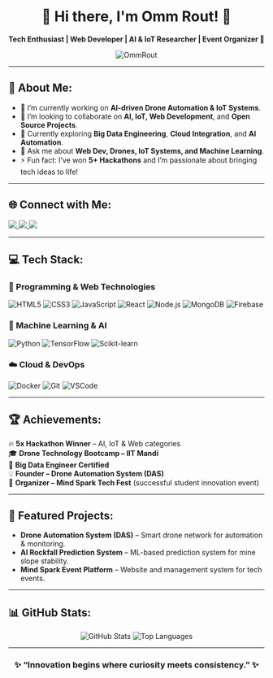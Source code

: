 
<h1 align="center">🚀 Hi there, I'm Omm Rout! 👋</h1>
<p align="center">
  <b>Tech Enthusiast | Web Developer | AI & IoT Researcher | Event Organizer 🚀</b>
</p>

<p align="center">
  <img src="https://komarev.com/ghpvc/?username=OmmRout&label=Profile%20views&color=blueviolet&style=flat" alt="OmmRout" />
</p>

---

## 🧠 About Me:

- 🔭 I’m currently working on **AI-driven Drone Automation & IoT Systems**.  
- 🤝 I’m looking to collaborate on **AI, IoT, Web Development**, and **Open Source Projects**.  
- 🌱 Currently exploring **Big Data Engineering**, **Cloud Integration**, and **AI Automation**.  
- 💬 Ask me about **Web Dev, Drones, IoT Systems, and Machine Learning**.  
- ⚡ Fun fact: I’ve won **5+ Hackathons** and I’m passionate about bringing tech ideas to life!  

---

## 🌐 Connect with Me:

<p align="left">
  <a href="https://linkedin.com/in/ommrout" target="_blank">
    <img src="https://img.shields.io/badge/LinkedIn-0077B5?style=for-the-badge&logo=linkedin&logoColor=white" />
  </a>
  <a href="https://github.com/OmmRout" target="_blank">
    <img src="https://img.shields.io/badge/GitHub-100000?style=for-the-badge&logo=github&logoColor=white" />
  </a>
  <a href="https://twitter.com/ommrout" target="_blank">
    <img src="https://img.shields.io/badge/Twitter-1DA1F2?style=for-the-badge&logo=twitter&logoColor=white" />
  </a>
</p>

---

## 💻 Tech Stack:

### 🚀 Programming & Web Technologies
![HTML5](https://img.shields.io/badge/HTML5-E34F26?style=for-the-badge&logo=html5&logoColor=white)
![CSS3](https://img.shields.io/badge/CSS3-1572B6?style=for-the-badge&logo=css3&logoColor=white)
![JavaScript](https://img.shields.io/badge/JavaScript-F7DF1E?style=for-the-badge&logo=javascript&logoColor=black)
![React](https://img.shields.io/badge/React-20232A?style=for-the-badge&logo=react&logoColor=61DAFB)
![Node.js](https://img.shields.io/badge/Node.js-339933?style=for-the-badge&logo=node.js&logoColor=white)
![MongoDB](https://img.shields.io/badge/MongoDB-4EA94B?style=for-the-badge&logo=mongodb&logoColor=white)
![Firebase](https://img.shields.io/badge/Firebase-ffca28?style=for-the-badge&logo=firebase&logoColor=black)

### 🤖 Machine Learning & AI
![Python](https://img.shields.io/badge/Python-3776AB?style=for-the-badge&logo=python&logoColor=yellow)
![TensorFlow](https://img.shields.io/badge/TensorFlow-FF6F00?style=for-the-badge&logo=tensorflow&logoColor=white)
![Scikit-learn](https://img.shields.io/badge/Scikit--learn-F7931E?style=for-the-badge&logo=scikit-learn&logoColor=white)

### ☁️ Cloud & DevOps
![Docker](https://img.shields.io/badge/Docker-2496ED?style=for-the-badge&logo=docker&logoColor=white)
![Git](https://img.shields.io/badge/Git-F05033?style=for-the-badge&logo=git&logoColor=white)
![VSCode](https://img.shields.io/badge/VSCode-007ACC?style=for-the-badge&logo=visualstudiocode&logoColor=white)

---

## 🏆 Achievements:

🔥 **5x Hackathon Winner** – AI, IoT & Web categories  
🎓 **Drone Technology Bootcamp – IIT Mandi**  
📜 **Big Data Engineer Certified**  
💡 **Founder – Drone Automation System (DAS)**  
🎉 **Organizer – Mind Spark Tech Fest** (successful student innovation event)

---

## 🚀 Featured Projects:

- **Drone Automation System (DAS)** – Smart drone network for automation & monitoring.  
- **AI Rockfall Prediction System** – ML-based prediction system for mine slope stability.  
- **Mind Spark Event Platform** – Website and management system for tech events.

---

## 📊 GitHub Stats:

<p align="center">
  <img src="https://github-readme-stats.vercel.app/api?username=OmmRout&show_icons=true&theme=radical" alt="GitHub Stats" />
  <img src="https://github-readme-stats.vercel.app/api/top-langs/?username=OmmRout&layout=compact&theme=radical" alt="Top Languages" />
</p>

---

<h3 align="center">✨ “Innovation begins where curiosity meets consistency.” ✨</h3>
